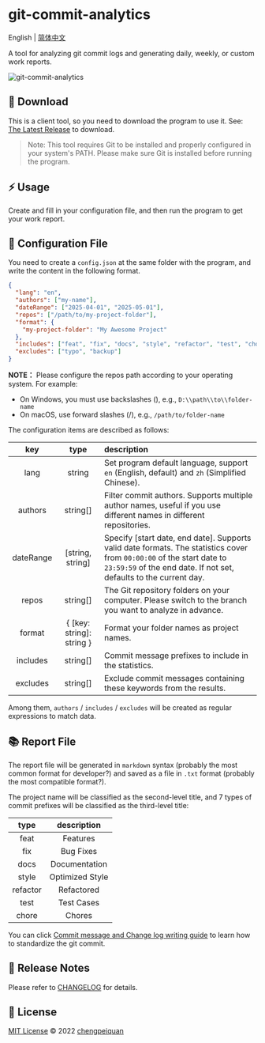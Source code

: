# git-commit-analytics

English | [简体中文](https://github.com/analyticsjs/git-commit-analytics/blob/main/README.zh-CN.md)

A tool for analyzing git commit logs and generating daily, weekly, or custom work reports.

![git-commit-analytics](https://cdn.chengpeiquan.com/img/2025/05/202505020245534.gif)

## 🚀 Download

This is a client tool, so you need to download the program to use it. See: [The Latest Release](https://github.com/analyticsjs/git-commit-analytics/releases/latest) to download.

> Note: This tool requires Git to be installed and properly configured in your system's PATH. Please make sure Git is installed before running the program.

## ⚡ Usage

Create and fill in your configuration file, and then run the program to get your work report.

## 📂 Configuration File

You need to create a `config.json` at the same folder with the program, and write the content in the following format.

```json
{
  "lang": "en",
  "authors": ["my-name"],
  "dateRange": ["2025-04-01", "2025-05-01"],
  "repos": ["/path/to/my-project-folder"],
  "format": {
    "my-project-folder": "My Awesome Project"
  },
  "includes": ["feat", "fix", "docs", "style", "refactor", "test", "chore"],
  "excludes": ["typo", "backup"]
}
```

**NOTE：** Please configure the repos path according to your operating system. For example:

- On Windows, you must use backslashes (\), e.g., `D:\\path\\to\\folder-name`
- On macOS, use forward slashes (/), e.g., `/path/to/folder-name`

The configuration items are described as follows:

|    key    |           type            | description                                                                                                                                                                                 |
| :-------: | :-----------------------: | :------------------------------------------------------------------------------------------------------------------------------------------------------------------------------------------ |
|   lang    |          string           | Set program default language, support `en` (English, default) and `zh` (Simplified Chinese).                                                                                                |
|  authors  |         string[]          | Filter commit authors. Supports multiple author names, useful if you use different names in different repositories.                                                                         |
| dateRange |     [string, string]      | Specify [start date, end date]. Supports valid date formats. The statistics cover from `00:00:00` of the start date to `23:59:59` of the end date. If not set, defaults to the current day. |
|   repos   |         string[]          | The Git repository folders on your computer. Please switch to the branch you want to analyze in advance.                                                                                    |
|  format   | { [key: string]: string } | Format your folder names as project names.                                                                                                                                                  |
| includes  |         string[]          | Commit message prefixes to include in the statistics.                                                                                                                                       |
| excludes  |         string[]          | Exclude commit messages containing these keywords from the results.                                                                                                                         |

Among them, `authors` / `includes` / `excludes` will be created as regular expressions to match data.

## 📚 Report File

The report file will be generated in `markdown` syntax (probably the most common format for developer?) and saved as a file in `.txt` format (probably the most compatible format?).

The project name will be classified as the second-level title, and 7 types of commit prefixes will be classified as the third-level title:

|   type   |   description   |
| :------: | :-------------: |
|   feat   |    Features     |
|   fix    |    Bug Fixes    |
|   docs   |  Documentation  |
|  style   | Optimized Style |
| refactor |   Refactored    |
|   test   |   Test Cases    |
|  chore   |     Chores      |

You can click [Commit message and Change log writing guide](https://www.ruanyifeng.com/blog/2016/01/commit_message_change_log.html) to learn how to standardize the git commit.

## 📝 Release Notes

Please refer to [CHANGELOG](./CHANGELOG.md) for details.

## 📜 License

[MIT License](./LICENSE) © 2022 [chengpeiquan](https://github.com/chengpeiquan)
